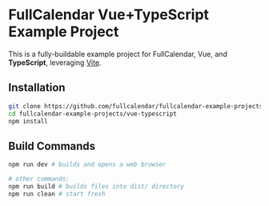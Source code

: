 
# FullCalendar Vue+TypeScript Example Project

This is a fully-buildable example project for FullCalendar, Vue, and **TypeScript**, leveraging [Vite](https://github.com/vitejs/vite).


## Installation

```bash
git clone https://github.com/fullcalendar/fullcalendar-example-projects.git
cd fullcalendar-example-projects/vue-typescript
npm install
```

## Build Commands

```bash
npm run dev # builds and opens a web browser

# other commands:
npm run build # builds files into dist/ directory
npm run clean # start fresh
```
